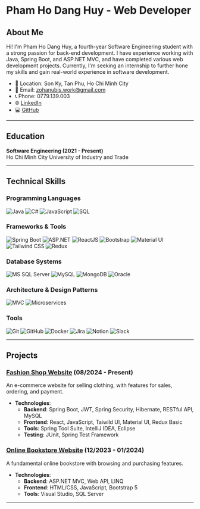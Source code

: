 # Pham Ho Dang Huy - Web Developer

## About Me
Hi! I'm Pham Ho Dang Huy, a fourth-year Software Engineering student with a strong passion for back-end development. I have experience working with Java, Spring Boot, and ASP.NET MVC, and have completed various web development projects. Currently, I'm seeking an internship to further hone my skills and gain real-world experience in software development.

- 📍 Location: Son Ky, Tan Phu, Ho Chi Minh City
- 📧 Email: zohanubis.work@gmail.com
- 📞 Phone: 0779.139.003
- 🌐 [LinkedIn](https://www.linkedin.com/in/zohanubis)
- 💻 [GitHub](https://github.com/zohanubis)

---

## Education
**Software Engineering (2021 - Present)**  
Ho Chi Minh City University of Industry and Trade

---

## Technical Skills

### Programming Languages
![Java](https://img.shields.io/badge/Java-%23ED8B00.svg?style=flat&logo=java&logoColor=white) 
![C#](https://img.shields.io/badge/C%23-%23239120.svg?style=flat&logo=c-sharp&logoColor=white) 
![JavaScript](https://img.shields.io/badge/JavaScript-Basic-%23323330.svg?style=flat&logo=javascript&logoColor=%23F7DF1E) 
![SQL](https://img.shields.io/badge/SQL-%234169E1.svg?style=flat&logo=microsoft-sql-server&logoColor=white) 

### Frameworks & Tools
![Spring Boot](https://img.shields.io/badge/Spring%20Boot-%236DB33F.svg?style=flat&logo=spring-boot&logoColor=white) 
![ASP.NET](https://img.shields.io/badge/ASP.NET-%235C2D91.svg?style=flat&logo=dotnet&logoColor=white) 
![ReactJS](https://img.shields.io/badge/React-%2320232a.svg?style=flat&logo=react&logoColor=%2361DAFB) 
![Bootstrap](https://img.shields.io/badge/Bootstrap-%23563D7C.svg?style=flat&logo=bootstrap&logoColor=white) 
![Material UI](https://img.shields.io/badge/Material%20UI-%230081CB.svg?style=flat&logo=material-ui&logoColor=white) 
![Tailwind CSS](https://img.shields.io/badge/Tailwind_CSS-%2338B2AC.svg?style=flat&logo=tailwind-css&logoColor=white) 
![Redux](https://img.shields.io/badge/Redux-Basic-%23764ABC.svg?style=flat&logo=redux&logoColor=white)

### Database Systems
![MS SQL Server](https://img.shields.io/badge/Microsoft%20SQL%20Server-%23CC2927.svg?style=flat&logo=microsoft-sql-server&logoColor=white) 
![MySQL](https://img.shields.io/badge/MySQL-%234479A1.svg?style=flat&logo=mysql&logoColor=white) 
![MongoDB](https://img.shields.io/badge/MongoDB-%2347A248.svg?style=flat&logo=mongodb&logoColor=white) 
![Oracle](https://img.shields.io/badge/Oracle-F80000.svg?style=flat&logo=oracle&logoColor=white) 

### Architecture & Design Patterns
![MVC](https://img.shields.io/badge/MVC-%23563D7C.svg?style=flat&logo=architecture&logoColor=white) 
![Microservices](https://img.shields.io/badge/Microservices-%23F05033.svg?style=flat&logo=microservices&logoColor=white) 

### Tools
![Git](https://img.shields.io/badge/Git-%23F05033.svg?style=flat&logo=git&logoColor=white) 
![GitHub](https://img.shields.io/badge/GitHub-%23181717.svg?style=flat&logo=github&logoColor=white) 
![Docker](https://img.shields.io/badge/Docker-%230db7ed.svg?style=flat&logo=docker&logoColor=white) 
![Jira](https://img.shields.io/badge/Jira-%230A0FFF.svg?style=flat&logo=jira&logoColor=white) 
![Notion](https://img.shields.io/badge/Notion-%23000000.svg?style=flat&logo=notion&logoColor=white) 
![Slack](https://img.shields.io/badge/Slack-%234A154B.svg?style=flat&logo=slack&logoColor=white) 

---

## Projects

### [Fashion Shop Website](https://github.com/zohanubis/fashion_shop) (08/2024 - Present)
An e-commerce website for selling clothing, with features for sales, ordering, and payment.
- **Technologies**:
  - **Backend**: Spring Boot, JWT, Spring Security, Hibernate, RESTful API, MySQL
  - **Frontend**: React, JavaScript, Taiwild UI, Material UI, Redux Basic
  - **Tools**: Spring Tool Suite, IntelliJ IDEA, Eclipse
  - **Testing**: JUnit, Spring Test Framework

### [Online Bookstore Website](https://github.com/zohanubis/bookstore_pj/tree/backend-pj) (12/2023 - 01/2024)
A fundamental online bookstore with browsing and purchasing features.
- **Technologies**:
  - **Backend**: ASP.NET MVC, Web API, LINQ
  - **Frontend**: HTML/CSS, JavaScript, Bootstrap 5
  - **Tools**: Visual Studio, SQL Server

---
